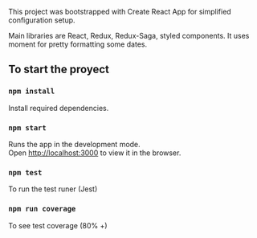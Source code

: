 This project was bootstrapped with Create React App for simplified configuration setup.

Main libraries are React, Redux, Redux-Saga, styled components. It uses moment for pretty formatting some dates.

## To start the proyect

### `npm install`

Install required dependencies.


### `npm start`

Runs the app in the development mode.<br>
Open [http://localhost:3000](http://localhost:3000) to view it in the browser.


### `npm test`

To run the test runer (Jest)


### `npm run coverage`

To see test coverage (80% +)
